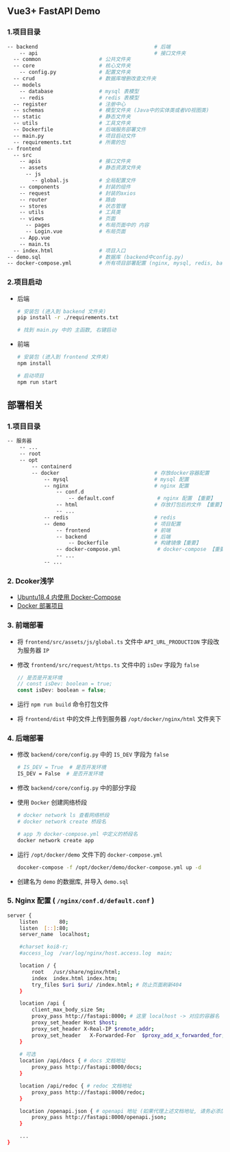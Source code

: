 ## Vue3+ FastAPI Demo

### 1.项目目录

```sh
-- backend										# 后端
	-- api									    # 接口文件夹
  -- common                   # 公共文件夹
  -- core                     # 核心文件夹
    -- config.py              # 配置文件夹
  -- crud                     # 数据库增删改查文件夹
  -- models                   
    -- database               # mysql 表模型
    -- redis                  # redis 表模型
  -- register                 # 注册中心
  -- schemas                  # 模型文件夹 (Java中的实体类或者VO视图类)
  -- static                   # 静态文件夹
  -- utils                    # 工具文件夹
  -- Dockerfile               # 后端服务部署文件
  -- main.py                  # 项目启动文件
  -- requirements.txt         # 所需的包
-- frontend
  -- src
    -- apis                   # 接口文件夹
    -- assets                 # 静态资源文件夹
      -- js
        -- global.js          # 全局配置文件
    -- components             # 封装的组件
    -- request                # 封装的axios
    -- router                 # 路由
    -- stores                 # 状态管理
    -- utils                  # 工具类
    -- views                  # 页面
      -- pages                # 布局页面中的 内容
      -- Login.vue            # 布局页面
    -- App.vue
    -- main.ts                
  -- index.html               # 项目入口
-- demo.sql                   # 数据库 (backend中config.py)
-- docker-compose.yml         # 所有项目部署配置 (nginx, mysql, redis, backend)
```

### 2.项目启动

+ 后端

  ```sh
  # 安装包 (进入到 backend 文件夹)
  pip install -r ./requirements.txt
  
  # 找到 main.py 中的 主函数, 右键启动
  ```

+ 前端

  ```sh
  # 安装包 (进入到 frontend 文件夹)
  npm install
  
  # 启动项目
  npm run start
  ```

## 部署相关

### 1.项目目录

```sh
-- 服务器
	-- ...
	-- root
	-- opt
		-- containerd 
		-- docker 								# 存放docker容器配置
			-- mysql							# mysql 配置
			-- nginx							# nginx 配置
				-- conf.d						
					-- default.conf				 # nginx 配置 【重要】
				-- html							# 存放打包后的文件 【重要】
				-- ...
			-- redis							# redis
			-- demo								# 项目配置
				-- frontend						# 前端
				-- backend						# 后端
					-- Dockerfile				# 构建镜像【重要】 
				-- docker-compose.yml			 # docker-compose 【重要】
				-- ...
			-- ...
```



### 2. Dcoker浅学

+ [Ubuntu18.4 内使用 Docker-Compose](https://zxiaosi.com/archives/ae105511.html)
+ [Docker 部署项目](https://zxiaosi.com/archives/b32496b.html)

### 3. 前端部署

+ 将 `frontend/src/assets/js/global.ts` 文件中 `API_URL_PRODUCTION` 字段改为服务器 `IP`

+ 修改 `frontend/src/request/https.ts` 文件中的 `isDev` 字段为 `false`

  ```javascript
  // 是否是开发环境
  // const isDev: boolean = true;
  const isDev: boolean = false;
  ```

+ 运行 `npm run build` 命令打包文件

+ 将 `frontend/dist` 中的文件上传到服务器 `/opt/docker/nginx/html` 文件夹下

### 4. 后端部署

+ 修改 `backend/core/config.py` 中的 `IS_DEV` 字段为 `false`

  ```sh
  # IS_DEV = True  # 是否开发环境
  IS_DEV = False  # 是否开发环境
  ```
  
+ 修改 `backend/core/config.py` 中的部分字段

+ 使用 `Docker` 创建网络桥段 

  ```sh
  # docker network ls 查看网络桥段
  # docker network create 桥段名 
  
  # app 为 docker-compose.yml 中定义的桥段名
  docker network create app
  ```

+ 运行 `/opt/docker/demo` 文件下的 `docker-compose.yml`

  ```sh
  docoker-compose -f /opt/docker/demo/docker-compose.yml up -d
  ```

+ 创建名为 `demo` 的数据库, 并导入 `demo.sql`

### 5. Nginx 配置 ( `/nginx/conf.d/default.conf` )

```sh
server {
    listen       80;
    listen  [::]:80;
    server_name  localhost;

    #charset koi8-r;
    #access_log  /var/log/nginx/host.access.log  main;

    location / {
        root   /usr/share/nginx/html;
        index  index.html index.htm;
        try_files $uri $uri/ /index.html; # 防止页面刷新404
    }

    location /api {
        client_max_body_size 5m;
        proxy_pass http://fastapi:8000; # 这里 localhost -> 对应的容器名
        proxy_set_header Host $host;
        proxy_set_header X-Real-IP $remote_addr; 
        proxy_set_header   X-Forwarded-For  $proxy_add_x_forwarded_for;
    }
    
    # 可选
    location /api/docs { # docs 文档地址
        proxy_pass http://fastapi:8000/docs;
    }

    location /api/redoc { # redoc 文档地址
        proxy_pass http://fastapi:8000/redoc;
    }

    location /openapi.json { # openapi 地址 (如果代理上述文档地址, 请务必添加 openapi 的代理)
        proxy_pass http://fastapi:8000/openapi.json;
    }

    ...
}

```

